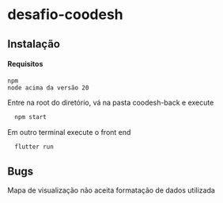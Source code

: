 # desafio-coodesh

## Instalação

#### Requisitos
    npm
    node acima da versão 20

Entre na root do diretório, vá na pasta coodesh-back e execute
```bash
  npm start
```

Em outro terminal execute o front end

```bash
  flutter run
```

## Bugs
  Mapa de visualização não aceita formatação de dados utilizada
